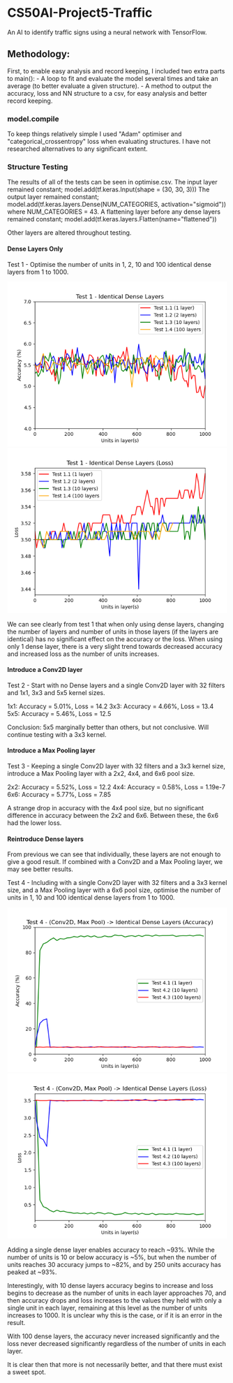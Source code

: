# CS50AI-Project5-Traffic
An AI to identify traffic signs using a neural network with TensorFlow.

## Methodology:

First, to enable easy analysis and record keeping, I included two extra parts to main():
    - A loop to fit and evaluate the model several times and take an average (to better evaluate a given structure).
    - A method to output the accuracy, loss and NN structure to a csv, for easy analysis and better record keeping.

### model.compile
To keep things relatively simple I used "Adam" optimiser and "categorical_crossentropy" loss when evaluating structures. I have not researched alternatives to any significant extent.

### Structure Testing
The results of all of the tests can be seen in optimise.csv.
The input layer remained constant; model.add(tf.keras.Input(shape = (30, 30, 3)))
The output layer remained constant; model.add(tf.keras.layers.Dense(NUM_CATEGORIES, activation="sigmoid")) where NUM_CATEGORIES = 43.
A flattening layer before any dense layers remained constant; model.add(tf.keras.layers.Flatten(name="flattened"))

Other layers are altered throughout testing.

#### Dense Layers Only

Test 1 - Optimise the number of units in 1, 2, 10 and 100 identical dense layers from 1 to 1000.

<img src="https://github.com/Verano-20/CS50AI-Project5-Traffic/blob/master/Test1-Accuracy.png" alt="Test 1 Accuracy Graph" />
<img src="https://github.com/Verano-20/CS50AI-Project5-Traffic/blob/master/Test1-Loss.png" alt="Test 1 Loss Graph" />

We can see clearly from test 1 that when only using dense layers, changing the number of layers and number of units in those layers (if the layers are identical) has no significant effect on the accuracy or the loss. When using only 1 dense layer, there is a very slight trend towards decreased accuracy and increased loss as the number of units increases.

#### Introduce a Conv2D layer

Test 2 - Start with no Dense layers and a single Conv2D layer with 32 filters and 1x1, 3x3 and 5x5 kernel sizes.

1x1: Accuracy = 5.01%, Loss = 14.2
3x3: Accuracy = 4.66%, Loss = 13.4
5x5: Accuracy = 5.46%, Loss = 12.5

Conclusion: 5x5 marginally better than others, but not conclusive. Will continue testing with a 3x3 kernel.

#### Introduce a Max Pooling layer

Test 3 - Keeping a single Conv2D layer with 32 filters and a 3x3 kernel size, introduce a Max Pooling layer with a 2x2, 4x4, and 6x6 pool size.

2x2: Accuracy = 5.52%, Loss = 12.2
4x4: Accuracy = 0.58%, Loss = 1.19e-7
6x6: Accuracy = 5.77%, Loss = 7.85

A strange drop in accuracy with the 4x4 pool size, but no significant difference in accuracy between the 2x2 and 6x6. Between these, the 6x6 had the lower loss.

#### Reintroduce Dense layers

From previous we can see that individually, these layers are not enough to give a good result. If combined with a Conv2D and a Max Pooling layer, we may see better results.

Test 4 - Including with a single Conv2D layer with 32 filters and a 3x3 kernel size, and a Max Pooling layer with a 6x6 pool size, optimise the number of units in 1, 10 and 100 identical dense layers from 1 to 1000.

<img src="https://github.com/Verano-20/CS50AI-Project5-Traffic/blob/master/Test4-Accuracy.png" alt="Test 4 Accuracy Graph" />
<img src="https://github.com/Verano-20/CS50AI-Project5-Traffic/blob/master/Test4-Loss.png" alt="Test 4 Loss Graph" />

Adding a single dense layer enables accuracy to reach ~93%. While the number of units is 10 or below accuracy is ~5%, but when the number of units reaches 30 accuracy jumps to ~82%, and by 250 units accuracy has peaked at ~93%.

Interestingly, with 10 dense layers accuracy begins to increase and loss begins to decrease as the number of units in each layer approaches 70, and then accuracy drops and loss increases to the values they held with only a single unit in each layer, remaining at this level as the number of units increases to 1000. It is unclear why this is the case, or if it is an error in the result.

With 100 dense layers, the accuracy never increased significantly and the loss never decreased significantly regardless of the number of units in each layer.

It is clear then that more is not necessarily better, and that there must exist a sweet spot.